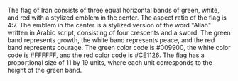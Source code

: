 The flag of Iran consists of three equal horizontal bands of green, white, and red with a stylized emblem in the center. The aspect ratio of the flag is 4:7. The emblem in the center is a stylized version of the word "Allah" written in Arabic script, consisting of four crescents and a sword. The green band represents growth, the white band represents peace, and the red band represents courage. The green color code is #009900, the white color code is #FFFFFF, and the red color code is #CE1126. The flag has a proportional size of 11 by 19 units, where each unit corresponds to the height of the green band.